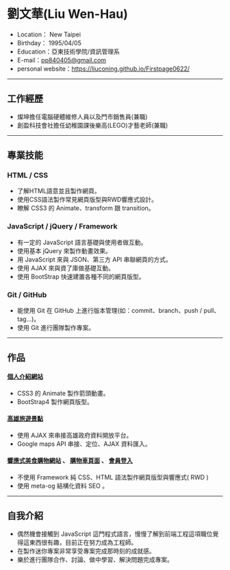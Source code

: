 # 劉文華(Liu Wen-Hau)
+ Location： New Taipei
+ Birthday： 1995/04/05
+ Education：亞東技術學院/資訊管理系
+ E-mail：pp840405@gmail.com
+ personal website：https://liuconing.github.io/Firstpage0622/
* * *
## 工作經歷
+ 燦坤擔任電腦硬體維修人員以及門市銷售員(兼職)
+ 創盈科技會社擔任幼稚園課後樂高(LEGO)才藝老師(兼職)
* * *
## 專業技能
### HTML / CSS
+ 了解HTML語意並且製作網頁。
+ 使用CSS語法製作常見網頁版型與RWD響應式設計。
+ 瞭解 CSS3 的 Animate、transform 跟 transition。
### JavaScript / jQuery / Framework
+ 有一定的 JavaScript 語言基礎與使用者做互動。
+ 使用基本 jQuery 來製作動畫效果。
+ 用 JavaScript 來與 JSON、第三方 API 串聯網頁的方式。
+ 使用 AJAX 來與資了庫做基礎互動。
+ 使用 BootStrap 快速建置各種不同的網頁版型。
### Git / GitHub
+ 能使用 Git 在 GitHub 上進行版本管理(如：commit、branch、push / pull、tag...)。
+ 使用 Git 進行團隊製作專案。
* * *
## 作品
#### <a href="https://liuconing.github.io/Firstpage0622/">個人介紹網站</a>
+ CSS3 的 Animate 製作箭頭動畫。
+ BootStrap4 製作網頁版型。
#### <a href="https://liuconing.github.io/Firstpage0622/exchange.html">高雄旅遊景點</a>
+ 使用 AJAX 來串接高雄政府資料開放平台。
+ Google maps API 串接、定位、AJAX 資料匯入。
#### <a href="https://liuconing.github.io/Restaurant-RWD/">響應式美食購物網站</a> 、 <a href="https://liuconing.github.io/Restaurant-RWD/shopping.html">購物車頁面</a> 、 <a href="https://liuconing.github.io/Restaurant-RWD/loading.html">會員登入</a>
+ 不使用 Framework 純 CSS、HTML 語法製作網頁版型與響應式( RWD )
+ 使用 meta-og 結構化資料 SEO 。
* * *
## 自我介紹
+ 偶然機會接觸到 JavaScript 這門程式語言，慢慢了解到前端工程這項職位覺得這東西很有趣，目前正在努力成為工程師。
+ 在製作迷你專案非常享受專案完成那時刻的成就感。
+ 樂於進行團隊合作、討論、做中學習、解決問題完成專案。
